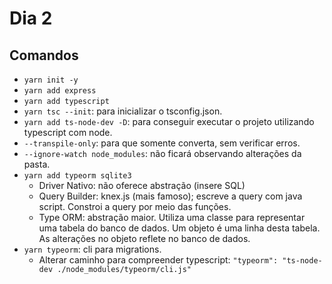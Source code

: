 # Dia 2

## Comandos

- `yarn init -y`
- `yarn add express`
- `yarn add typescript`
- `yarn tsc --init`: para inicializar o tsconfig.json.
- `yarn add ts-node-dev -D`: para conseguir executar o projeto utilizando typescript com node.
- `--transpile-only`: para que somente converta, sem verificar erros.
- `--ignore-watch node_modules`: não ficará observando alterações da pasta.
- `yarn add typeorm sqlite3`
    - Driver Nativo: não oferece abstração (insere SQL)
    - Query Builder: knex.js (mais famoso); escreve a query com java script. Constroi a query por meio das funções.
    - Type ORM: abstração maior. Utiliza uma classe para representar uma tabela do banco de dados. Um objeto é uma linha desta tabela. As alterações no objeto reflete no banco de dados.
- `yarn typeorm`: cli para migrations.
    - Alterar caminho para compreender typescript: `"typeorm": "ts-node-dev ./node_modules/typeorm/cli.js"`